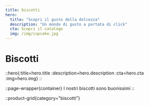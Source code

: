 ```yaml
---
title: biscotti
hero:
  title: "Scopri il gusto della dolcezza"
  description: "Un mondo di gusto a portata di click"
  cta: Scopri il catalogo
  img: /img/cupcake.jpg
---
```


# Biscotti


::hero{:title=hero.title :description=hero.description :cta=hero.cta :img=hero.img}
::

::page-wrapper{container}
I nostri biscotti sono buonissimi
:: 

::product-grid{category="biscotti"}